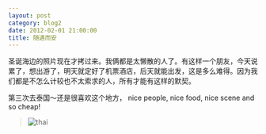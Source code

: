 ```yaml
---
layout: post
category: blog2
date: 2012-02-01 21:00:00
title: 随遇而安
---
```


圣诞海边的照片现在才拷过来。我俩都是太懒散的人了。有这样一个朋友，今天说累了，想出游了，明天就定好了机票酒店，后天就能出发，这是多么难得。因为我们都是不怎么计较也不太索求的人，所有才能有这样的默契。

第三次去泰国～还是很喜欢这个地方， nice people, nice food, nice scene and so cheap! 

>![thai](https://s3.ap-southeast-1.amazonaws.com/littlecheesecake.me/blog-post/blog2/archive/16183333062_fc6d30726e_o.jpg) 
